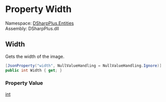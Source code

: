 # Property Width

Namespace: [DSharpPlus.Entities](DSharpPlus.Entities.md)  
Assembly: DSharpPlus.dll

## <a id="DSharpPlus_Entities_DiscordEmbedImage_Width"></a>Width

Gets the width of the image.

```csharp
[JsonProperty("width", NullValueHandling = NullValueHandling.Ignore)]
public int Width { get; }
```

### Property Value

[int](https://learn.microsoft.com/dotnet/api/system.int32)

